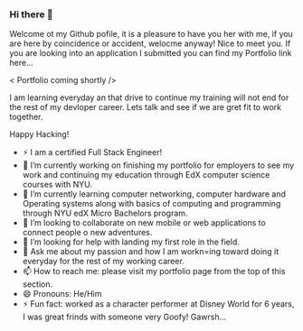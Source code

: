### Hi there 👋

Welcome ot my Github pofile, it is a pleasure to have you her with me, if you are here by coincidence or accident, welocme anyway! Nice to meet you. If you are looking into an application I submitted you can find my Portfolio link here...

< Portfolio coming shortly />

I am learning everyday an that drive to continue my training will not end for the rest of my devloper career. Lets talk and see if we are  gret fit to work together.

Happy Hacking!

- ⚡ I am a certified Full Stack Engineer!
- 🔭 I’m currently working on finishing my portfolio for employers to see my work and continuing my education through EdX computer science courses with NYU. 
- 🌱 I’m currently learning computer networking, computer hardware and Operating systems along with basics of computing and programming through NYU edX Micro Bachelors program.
- 👯 I’m looking to collaborate on new mobile or web applications to connect people o new adventures.
- 🤔 I’m looking for help with landing my first role in the field.
- 💬 Ask me about my passion and how I am workn=ing toward doing it everyday for the rest of my working career.
- 📫 How to reach me: please visit my portfolio page from the top of this section.
- 😄 Pronouns: He/Him
- ⚡ Fun fact: worked as a character performer at Disney World for 6 years, I was great frinds with someone very Goofy! Gawrsh...
